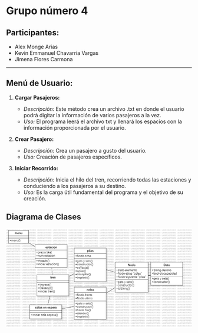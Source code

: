 # Grupo número 4

## Participantes:
- Alex Monge Arias
- Kevin Emmanuel Chavarría Vargas
- Jimena Flores Carmona
- ---

## Menú de Usuario:

1. **Cargar Pasajeros:**
   - *Descripción:* Este método crea un archivo .txt en donde el usuario podrá digitar la información de varios pasajeros a la vez.
   - *Uso:* El programa leerá el archivo txt y llenará los espacios con la información proporcionada por el usuario.

2. **Crear Pasajero:**
   - *Descripción:* Crea un pasajero a gusto del usuario.
   - *Uso:* Creación de pasajeros específicos.

3. **Iniciar Recorrido:**
   - *Descripción:* Inicia el hilo del tren, recorriendo todas las estaciones y conduciendo a los pasajeros a su destino.
   - *Uso:* Es la carga útil fundamental del programa y el objetivo de su creación.

## Diagrama de Clases

![Diagrama de Clases](https://github.com/takotakoguy2020/2023_3C_SC-304_HE_K_G4/raw/main/Diagrama%20de%20Clases.png)
